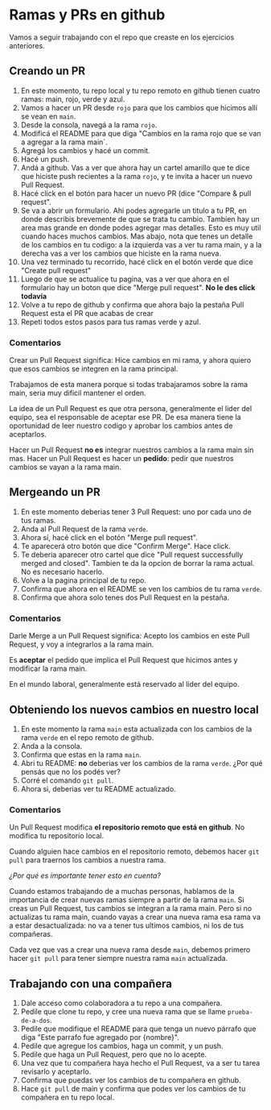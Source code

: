 # Ramas y PRs en github

Vamos a seguir trabajando con el repo que creaste en los ejercicios anteriores. 

## Creando un PR 

1. En este momento, tu repo local y tu repo remoto en github tienen cuatro ramas: main, rojo, verde y azul.
2. Vamos a hacer un PR desde `rojo` para que los cambios que hicimos allí se vean en `main`. 
3. Desde la consola, navegá a la rama `rojo`. 
4. Modificá el README para que diga "Cambios en la rama rojo que se van a agregar a la rama main`. 
5. Agregá los cambios y hacé un commit. 
6. Hacé un push. 
7. Andá a github. Vas a ver que ahora hay un cartel amarillo que te dice que hiciste push recientes a la rama `rojo`, y te invita a hacer un nuevo Pull Request. 
8. Hacé click en el botón para hacer un nuevo PR (dice "Compare & pull request".
10. Se va a abrir un formulario. Ahi podes agregarle un titulo a tu PR, en donde describis brevemente de que se trata tu cambio. Tambien hay un area mas grande en donde podes agregar mas detalles. Esto es muy util cuando haces muchos cambios. Mas abajo, nota que tenes un detalle de los cambios en tu codigo: a la izquierda vas a ver tu rama main, y a la derecha vas a ver los cambios que hiciste en la rama nueva. 
11. Una vez terminado tu recorrido, hacé click en el botón verde que dice "Create pull request" 
12. Luego de que se actualice tu pagina, vas a ver que ahora en el formulario hay un boton que dice "Merge pull request". **No le des click todavía**
13. Volve a tu repo de github y confirma que ahora bajo la pestaña Pull Request esta el PR que acabas de crear
14. Repeti todos estos pasos para tus ramas verde y azul. 

### Comentarios

Crear un Pull Request significa: Hice cambios en mi rama, y ahora quiero que esos cambios se integren en la rama principal. 

Trabajamos de esta manera porque si todas trabajaramos sobre la rama main, seria muy dificil mantener el orden. 

La idea de un Pull Request es que otra persona, generalmente el lider del equipo, sea el responsable de aceptar ese PR. De esa manera tiene la oportunidad de leer nuestro codigo y aprobar los cambios antes de aceptarlos. 

Hacer un Pull Request **no es** integrar nuestros cambios a la rama main sin mas. Hacer un Pull Request es hacer un **pedido**: pedir que nuestros cambios se vayan a la rama main. 

## Mergeando un PR

1. En este momento deberias tener 3 Pull Request: uno por cada uno de tus ramas. 
2. Anda al Pull Request de la rama `verde`. 
3. Ahora sí, hacé click en el botón "Merge pull request".
4. Te aparecerá otro botón que dice "Confirm Merge". Hace click. 
5. Te deberia aparecer otro cartel que dice "Pull request successfully merged and closed". Tambien te da la opcion de borrar la rama actual. No es necesario hacerlo. 
6. Volve a la pagina principal de tu repo. 
7. Confirma que ahora en el README se ven los cambios de tu rama `verde`.
8. Confirma que ahora solo tenes dos Pull Request en la pestaña. 

### Comentarios

Darle Merge a un Pull Request significa: Acepto los cambios en este Pull Request, y voy a integrarlos a la rama main. 

Es **aceptar** el pedido que implica el Pull Request que hicimos antes y modificar la rama main. 

En el mundo laboral, generalmente está reservado al lider del equipo. 

## Obteniendo los nuevos cambios en nuestro local

1. En este momento la rama `main` esta actualizada con los cambios de la rama `verde` en el repo remoto de github. 
2. Anda a la consola. 
3. Confirma que estas en la rama `main`. 
4. Abri tu README: **no** deberias ver los cambios de la rama `verde`. ¿Por qué pensás que no los podés ver?
5. Corré el comando `git pull`. 
6. Ahora si, deberias ver tu README actualizado. 

### Comentarios

Un Pull Request modifica **el repositorio remoto que está en github**. No modifica tu repositorio local. 

Cuando alguien hace cambios en el repositorio remoto, debemos hacer `git pull` para traernos los cambios a nuestra rama. 

*¿Por qué es importante tener esto en cuenta?*

Cuando estamos trabajando de a muchas personas, hablamos de la importancia de crear nuevas ramas siempre a partir de la rama `main`. Si creas un Pull Request, tus cambios se integran a la rama main. Pero si no actualizas tu rama main, cuando vayas a crear una nueva rama esa rama va a estar desactualizada: no va a tener tus ultimos cambios, ni los de tus compañeras. 

Cada vez que vas a crear una nueva rama desde `main`, debemos primero hacer `git pull` para tener siempre nuestra rama `main` actualizada. 


## Trabajando con una compañera

1. Dale acceso como colaboradora a tu repo a una compañera. 
2. Pedile que clone tu repo, y cree una nueva rama que se llame `prueba-de-a-dos`. 
3. Pedile que modifique el README para que tenga un nuevo párrafo que diga "Este parrafo fue agregado por {nombre}". 
4. Pedile que agregue los cambios, haga un commit, y un push. 
5. Pedile que haga un Pull Request, pero que no lo acepte. 
6. Una vez que tu compañera haya hecho el Pull Request, va a ser tu tarea revisarlo y aceptarlo. 
7. Confirma que puedas ver los cambios de tu compañera en github. 
8. Hace `git pull` de main y confirma que podes ver los cambios de tu compañera en tu repo local. 


